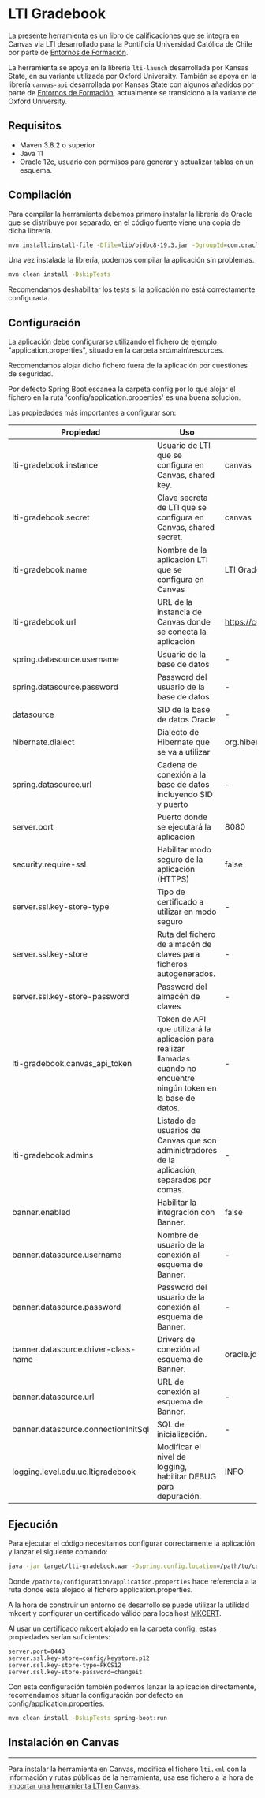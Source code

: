 # LTI Gradebook

La presente herramienta es un libro de calificaciones que se integra en Canvas via LTI desarrollado para la Pontificia Universidad Católica de Chile por parte de [Entornos de Formación](https://www.edf.global).

La herramienta se apoya en la librería `lti-launch` desarrollada por Kansas State, en su variante utilizada por Oxford University. También se apoya en la librería `canvas-api` desarrollada por Kansas State con algunos añadidos por parte de [Entornos de Formación](https://www.edf.global), actualmente se transicionó a la variante de Oxford University.

## Requisitos
- Maven 3.8.2 o superior
- Java 11
- Oracle 12c, usuario con permisos para generar y actualizar tablas en un esquema.

## Compilación
Para compilar la herramienta debemos primero instalar la librería de Oracle que se distribuye por separado, en el código fuente viene una copia de dicha librería.
```bash
mvn install:install-file -Dfile=lib/ojdbc8-19.3.jar -DgroupId=com.oracle.jdbc -DartifactId=ojdbc8 -Dversion=19.3.0.0 -Dpackaging=jar
```
Una vez instalada la librería, podemos compilar la aplicación sin problemas.
```bash
mvn clean install -DskipTests
```
Recomendamos deshabilitar los tests si la aplicación no está correctamente configurada.

## Configuración
La aplicación debe configurarse utilizando el fichero de ejemplo "application.properties", situado en la carpeta src\main\resources. 

Recomendamos alojar dicho fichero fuera de la aplicación por cuestiones de seguridad.

Por defecto Spring Boot escanea la carpeta config por lo que alojar el fichero en la ruta 'config/application.properties' es una buena solución.

Las propiedades más importantes a configurar son:

|Propiedad| Uso| Defecto |Ejemplo|
|---|---|---|---|
| lti-gradebook.instance | Usuario de LTI que se configura en Canvas, shared key. | canvas | canvas  | 
| lti-gradebook.secret | Clave secreta de LTI que se configura en Canvas, shared secret. | canvas | canvas  |
| lti-gradebook.name | Nombre de la aplicación LTI que se configura en Canvas | LTI Gradebook | Libro de notas UC |
| lti-gradebook.url | URL de la instancia de Canvas donde se conecta la aplicación | https://cursos.canvas.uc.cl | https://cursos.canvas.uc.cl |
| spring.datasource.username | Usuario de la base de datos | - | - |
| spring.datasource.password | Password del usuario de la base de datos | - | - |
| datasource | SID de la base de datos Oracle | - | ORCL |
| hibernate.dialect | Dialecto de Hibernate que se va a utilizar | org.hibernate.dialect.Oracle12cDialect | org.hibernate.dialect.Oracle12cDialect |
| spring.datasource.url | Cadena de conexión a la base de datos incluyendo SID y puerto | - | jdbc:oracle:thin:@localhost:1521:ORCL |
| server.port | Puerto donde se ejecutará la aplicación | 8080 | 8443 |
| security.require-ssl| Habilitar modo seguro de la aplicación (HTTPS) | false | true |
| server.ssl.key-store-type | Tipo de certificado a utilizar en modo seguro | - | PKCS12  |
| server.ssl.key-store | Ruta del fichero de almacén de claves para ficheros autogenerados. | - | /home/user/keystore.p12 |
| server.ssl.key-store-password | Password del almacén de claves | - | changeit |
| lti-gradebook.canvas_api_token | Token de API que utilizará la aplicación para realizar llamadas cuando no encuentre ningún token en la base de datos. | - | - |
| lti-gradebook.admins | Listado de usuarios de Canvas que son administradores de la aplicación, separados por comas. | - | mpellicer,jdoe,hsolo |
| banner.enabled | Habilitar la integración con Banner. | false | false |
| banner.datasource.username | Nombre de usuario de la conexión al esquema de Banner. | - | WEB_BANNER_LMS |
| banner.datasource.password | Password del usuario de la conexión al esquema de Banner. | - | - |
| banner.datasource.driver-class-name | Drivers de conexión al esquema de Banner. | oracle.jdbc.driver.OracleDriver | oracle.jdbc.driver.OracleDriver |
| banner.datasource.url | URL de conexión al esquema de Banner. | - | jdbc:oracle:thin:@localhost:1521:ORCL |
| banner.datasource.connectionInitSql | SQL de inicialización. | - | SET ROLE rol_banner_lms_carga_notas identified by rlms_carga1911 |
| logging.level.edu.uc.ltigradebook | Modificar el nivel de logging, habilitar DEBUG para depuración. | INFO | DEBUG |

## Ejecución
Para ejecutar el código necesitamos configurar correctamente la aplicación y lanzar el siguiente comando:

```bash
java -jar target/lti-gradebook.war -Dspring.config.location=/path/to/configuration/application.properties
```
Donde `/path/to/configuration/application.properties` hace referencia a la ruta donde está alojado el fichero application.properties.

A la hora de construir un entorno de desarrollo se puede utilizar la utilidad mkcert y configurar un certificado válido para localhost [MKCERT](https://github.com/FiloSottile/mkcert).

Al usar un certificado mkcert alojado en la carpeta config, estas propiedades serían suficientes:
```
server.port=8443
server.ssl.key-store=config/keystore.p12
server.ssl.key-store-type=PKCS12
server.ssl.key-store-password=changeit
```

Con esta configuración también podemos lanzar la aplicación directamente, recomendamos situar la configuración por defecto en config/application.properties.
```bash
mvn clean install -DskipTests spring-boot:run
```

## Instalación en Canvas
----------------------

Para instalar la herramienta en Canvas, modifica el fichero `lti.xml` con la información y rutas públicas de la herramienta, usa ese fichero a la hora de [importar una herramienta LTI en Canvas](https://community.canvaslms.com/docs/DOC-10724-67952720325). 

